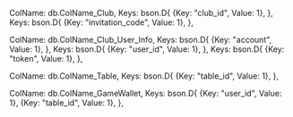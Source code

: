 ColName: db.ColName_Club,
    Keys: bson.D{
    	{Key: "club_id", Value: 1},
    },
    Keys: bson.D{
    	{Key: "invitation_code", Value: 1},
    },


ColName: db.ColName_Club_User_Info,
    Keys: bson.D{
    	{Key: "account", Value: 1},
    },
    Keys: bson.D{
    	{Key: "user_id", Value: 1},
    },
    Keys: bson.D{
    	{Key: "token", Value: 1},
    },


ColName: db.ColName_Table,
    Keys: bson.D{
    	{Key: "table_id", Value: 1},
    },

ColName: db.ColName_GameWallet,
    Keys: bson.D{
    	{Key: "user_id", Value: 1},
    	{Key: "table_id", Value: 1},
    },





